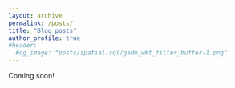 ```yaml
---
layout: archive
permalink: /posts/
title: "Blog posts"
author_profile: true
#header:
  #og_image: "posts/spatial-sql/gadm_wkt_filter_buffer-1.png"
---
```


Coming soon!

<!--- {% include base_path %}
{% capture written_year %}'None'{% endcapture %}
{% for post in site.posts %}
  {% capture year %}{{ post.date | date: '%Y' }}{% endcapture %}
  {% if year != written_year %}
    <h2 id="{{ year | slugify }}" class="archive__subtitle">{{ year }}</h2>
    {% capture written_year %}{{ year }}{% endcapture %}
  {% endif %}
  {% include archive-single.html %}
{% endfor %}
--->